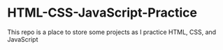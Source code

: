 # HTML-CSS-JavaScript-Practice
This repo is a place to store some projects as I practice HTML, CSS, and JavaScript
